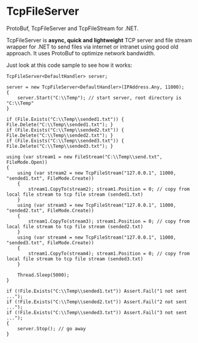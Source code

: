 TcpFileServer
=============

ProtoBuf, TcpFileServer and TcpFileStream for .NET.

TcpFileServer is **async, quick and lightweight** TCP server and file stream wrapper for .NET to send files via internet or intranet using good old approach. It uses ProtoBuf to optimize network bandwidth.

Just look at this code sample to see how it works:

```CSharp
TcpFileServer<DefaultHandler> server;

server = new TcpFileServer<DefaultHandler>(IPAddress.Any, 11000);
{
	server.Start("C:\\Temp"); // start server, root directory is "C:\\Temp"
}

if (File.Exists("C:\\Temp\\sended1.txt")) { File.Delete("C:\\Temp\\sended1.txt"); }
if (File.Exists("C:\\Temp\\sended2.txt")) { File.Delete("C:\\Temp\\sended2.txt"); }
if (File.Exists("C:\\Temp\\sended3.txt")) { File.Delete("C:\\Temp\\sended3.txt"); }

using (var stream1 = new FileStream("C:\\Temp\\send.txt", FileMode.Open))
{
	using (var stream2 = new TcpFileStream("127.0.0.1", 11000, "sended1.txt", FileMode.Create))
	{
		stream1.CopyTo(stream2); stream1.Position = 0; // copy from local file stream to tcp file stream (sended1.txt)
	}
	using (var stream3 = new TcpFileStream("127.0.0.1", 11000, "sended2.txt", FileMode.Create))
	{
		stream1.CopyTo(stream3); stream1.Position = 0; // copy from local file stream to tcp file stream (sended2.txt)
	}
	using (var stream4 = new TcpFileStream("127.0.0.1", 11000, "sended3.txt", FileMode.Create))
	{
		stream1.CopyTo(stream4); stream1.Position = 0; // copy from local file stream to tcp file stream (sended3.txt)
	}

	Thread.Sleep(5000);
}

if (!File.Exists("C:\\Temp\\sended1.txt")) Assert.Fail("1 not sent ...");
if (!File.Exists("C:\\Temp\\sended2.txt")) Assert.Fail("2 not sent ...");
if (!File.Exists("C:\\Temp\\sended3.txt")) Assert.Fail("3 not sent ...");
{
	server.Stop(); // go away
}
```